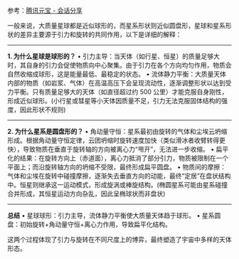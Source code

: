 参考：[腾讯元宝 - 会话分享](https://yuanbao.tencent.com/bot/app/share/chat/39QKev8XelBJ)

一般来说，大质量星球都是近似球形的，而星系形状则近似圆盘形，星球和星系形状的差异主要源于引力和旋转的共同作用，以下是详细的解释：

---

**1. 为什么星球是球形的？**
• 引力主导：当天体（如行星、恒星）的质量足够大时，其自身的引力会促使物质向中心聚集。由于引力在各个方向均匀作用，物质会自然收缩成球形，这是能量最低、最稳定的状态。
• 流体静力平衡：大质量天体内部的物质（如岩浆、气体）在高温高压下会呈现流动性，逐渐调整形状以达到受力平衡。只有质量足够大的天体（如直径超过约 500 公里）才能克服自身刚性，形成近似球形。(小行星或彗星等小天体因质量不足，引力无法克服固体结构的强度，因此形状不规则)

---

**2. 为什么星系是圆盘形的？**
• 角动量守恒：星系最初由旋转的气体和尘埃云坍缩形成。根据角动量守恒定律，云团坍缩时旋转速度加快（类似滑冰者收臂转得更快），导致物质在垂直于旋转轴的方向被离心力“甩开”，无法进一步收缩。
• 扁平化的结果：在旋转方向上（赤道面），离心力抵消了部分引力，物质被限制在一个平面上；而沿旋转轴方向的坍缩不受限，最终形成扁平圆盘。
• 物质间的摩擦：气体和尘埃在旋转中碰撞摩擦，逐渐失去垂直方向的动能，最终“定居”在盘状结构中。恒星则继承这一运动模式，形成旋涡或棒旋结构。(椭圆星系可能由星系碰撞合并形成，其恒星运动方向杂乱，因此呈椭球状而非盘状)

---

**总结**
• 星球球形：引力主导，流体静力平衡使大质量天体趋于球形。
• 星系圆盘：初始旋转+角动量守恒+离心力作用，导致扁平化结构。

这两个过程体现了引力与旋转在不同尺度上的博弈，最终塑造了宇宙中多样的天体形态。
